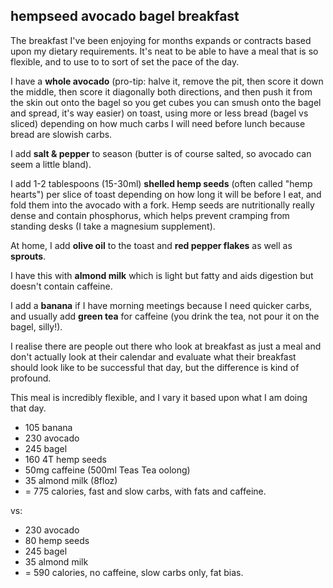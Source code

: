 hempseed avocado bagel breakfast
---
The breakfast I've been enjoying for months expands or contracts based upon my dietary requirements. It's neat to be able to have a meal that is so flexible, and to use to to sort of set the pace of the day.

I have a **whole avocado** (pro-tip: halve it, remove the pit, then score it down the middle, then score it diagonally both directions, and then push it from the skin out onto the bagel so you get cubes you can smush onto the bagel and spread, it's way easier) on toast, using more or less bread (bagel vs sliced) depending on how much carbs I will need before lunch because bread are slowish carbs.

I add **salt & pepper** to season (butter is of course salted, so avocado can seem a little bland).

I add 1-2 tablespoons (15-30ml) **shelled hemp seeds** (often called "hemp hearts") per slice of toast depending on how long it will be before I eat, and fold them into the avocado with a fork. Hemp seeds are nutritionally really dense and contain phosphorus, which helps prevent cramping from standing desks (I take a magnesium supplement).

At home, I add **olive oil** to the toast and **red pepper flakes** as well as **sprouts**.

I have this with **almond milk** which is light but fatty and aids digestion but doesn't contain caffeine.

I add a **banana** if I have morning meetings because I need quicker carbs, and usually add **green tea** for caffeine (you drink the tea, not pour it on the bagel, silly!).

I realise there are people out there who look at breakfast as just a meal and don't actually look at their calendar and evaluate what their breakfast should look like to be successful that day, but the difference is kind of profound.

This meal is incredibly flexible, and I vary it based upon what I am doing that day.

- 105 banana
- 230 avocado
- 245 bagel
- 160 4T hemp seeds
- 50mg caffeine (500ml Teas Tea oolong)
- 35 almond milk (8floz)
- = 775 calories, fast and slow carbs, with fats and caffeine.

vs:

- 230 avocado
- 80 hemp seeds
- 245 bagel
- 35 almond milk
- = 590 calories, no caffeine, slow carbs only, fat bias.
